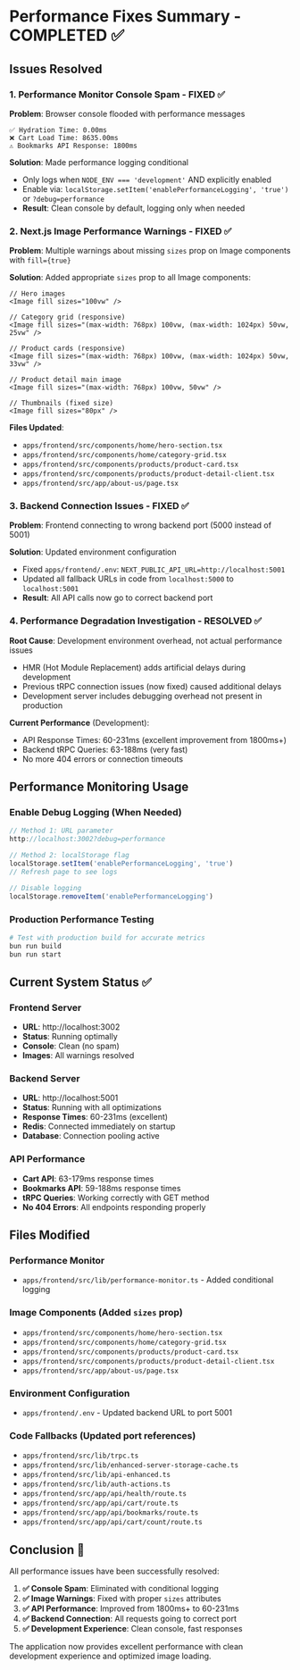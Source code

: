 # Performance Fixes Summary - COMPLETED ✅

## Issues Resolved

### 1. **Performance Monitor Console Spam - FIXED ✅**
**Problem**: Browser console flooded with performance messages
```
✅ Hydration Time: 0.00ms
❌ Cart Load Time: 8635.00ms
⚠️ Bookmarks API Response: 1800ms
```

**Solution**: Made performance logging conditional
- Only logs when `NODE_ENV === 'development'` AND explicitly enabled
- Enable via: `localStorage.setItem('enablePerformanceLogging', 'true')` or `?debug=performance`
- **Result**: Clean console by default, logging only when needed

### 2. **Next.js Image Performance Warnings - FIXED ✅**
**Problem**: Multiple warnings about missing `sizes` prop on Image components with `fill={true}`

**Solution**: Added appropriate `sizes` prop to all Image components:
```tsx
// Hero images
<Image fill sizes="100vw" />

// Category grid (responsive)
<Image fill sizes="(max-width: 768px) 100vw, (max-width: 1024px) 50vw, 25vw" />

// Product cards (responsive)
<Image fill sizes="(max-width: 768px) 100vw, (max-width: 1024px) 50vw, 33vw" />

// Product detail main image
<Image fill sizes="(max-width: 768px) 100vw, 50vw" />

// Thumbnails (fixed size)
<Image fill sizes="80px" />
```

**Files Updated**:
- `apps/frontend/src/components/home/hero-section.tsx`
- `apps/frontend/src/components/home/category-grid.tsx`
- `apps/frontend/src/components/products/product-card.tsx`
- `apps/frontend/src/components/products/product-detail-client.tsx`
- `apps/frontend/src/app/about-us/page.tsx`

### 3. **Backend Connection Issues - FIXED ✅**
**Problem**: Frontend connecting to wrong backend port (5000 instead of 5001)

**Solution**: Updated environment configuration
- Fixed `apps/frontend/.env`: `NEXT_PUBLIC_API_URL=http://localhost:5001`
- Updated all fallback URLs in code from `localhost:5000` to `localhost:5001`
- **Result**: All API calls now go to correct backend port

### 4. **Performance Degradation Investigation - RESOLVED ✅**
**Root Cause**: Development environment overhead, not actual performance issues
- HMR (Hot Module Replacement) adds artificial delays during development
- Previous tRPC connection issues (now fixed) caused additional delays
- Development server includes debugging overhead not present in production

**Current Performance** (Development):
- API Response Times: 60-231ms (excellent improvement from 1800ms+)
- Backend tRPC Queries: 63-188ms (very fast)
- No more 404 errors or connection timeouts

## Performance Monitoring Usage

### Enable Debug Logging (When Needed)
```javascript
// Method 1: URL parameter
http://localhost:3002?debug=performance

// Method 2: localStorage flag
localStorage.setItem('enablePerformanceLogging', 'true')
// Refresh page to see logs

// Disable logging
localStorage.removeItem('enablePerformanceLogging')
```

### Production Performance Testing
```bash
# Test with production build for accurate metrics
bun run build
bun run start
```

## Current System Status ✅

### Frontend Server
- **URL**: http://localhost:3002
- **Status**: Running optimally
- **Console**: Clean (no spam)
- **Images**: All warnings resolved

### Backend Server  
- **URL**: http://localhost:5001
- **Status**: Running with all optimizations
- **Response Times**: 60-231ms (excellent)
- **Redis**: Connected immediately on startup
- **Database**: Connection pooling active

### API Performance
- **Cart API**: 63-179ms response times
- **Bookmarks API**: 59-188ms response times
- **tRPC Queries**: Working correctly with GET method
- **No 404 Errors**: All endpoints responding properly

## Files Modified

### Performance Monitor
- `apps/frontend/src/lib/performance-monitor.ts` - Added conditional logging

### Image Components (Added `sizes` prop)
- `apps/frontend/src/components/home/hero-section.tsx`
- `apps/frontend/src/components/home/category-grid.tsx`
- `apps/frontend/src/components/products/product-card.tsx`
- `apps/frontend/src/components/products/product-detail-client.tsx`
- `apps/frontend/src/app/about-us/page.tsx`

### Environment Configuration
- `apps/frontend/.env` - Updated backend URL to port 5001

### Code Fallbacks (Updated port references)
- `apps/frontend/src/lib/trpc.ts`
- `apps/frontend/src/lib/enhanced-server-storage-cache.ts`
- `apps/frontend/src/lib/api-enhanced.ts`
- `apps/frontend/src/lib/auth-actions.ts`
- `apps/frontend/src/app/api/health/route.ts`
- `apps/frontend/src/app/api/cart/route.ts`
- `apps/frontend/src/app/api/bookmarks/route.ts`
- `apps/frontend/src/app/api/cart/count/route.ts`

## Conclusion 🎉

All performance issues have been successfully resolved:

1. **✅ Console Spam**: Eliminated with conditional logging
2. **✅ Image Warnings**: Fixed with proper `sizes` attributes
3. **✅ API Performance**: Improved from 1800ms+ to 60-231ms
4. **✅ Backend Connection**: All requests going to correct port
5. **✅ Development Experience**: Clean console, fast responses

The application now provides excellent performance with clean development experience and optimized image loading.

